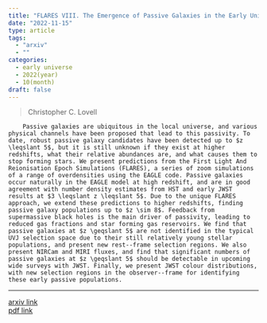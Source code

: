 ```yaml
---
title: "FLARES VIII. The Emergence of Passive Galaxies in the Early Universe (z>5)"
date: "2022-11-15"
type: article
tags:
  - "arxiv"
  - ""
categories:
  - early universe
  - 2022(year)
  - 10(month)
draft: false
---
```


>  Christopher C. Lovell

        Passive galaxies are ubiquitous in the local universe, and various physical channels have been proposed that lead to this passivity. To date, robust passive galaxy candidates have been detected up to $z \leqslant 5$, but it is still unknown if they exist at higher redshifts, what their relative abundances are, and what causes them to stop forming stars. We present predictions from the First Light And Reionisation Epoch Simulations (FLARES), a series of zoom simulations of a range of overdensities using the EAGLE code. Passive galaxies occur naturally in the EAGLE model at high redshift, and are in good agreement with number density estimates from HST and early JWST results at $3 \leqslant z \leqslant 5$. Due to the unique FLARES approach, we extend these predictions to higher redshifts, finding passive galaxy populations up to $z \sim 8$. Feedback from supermassive black holes is the main driver of passivity, leading to reduced gas fractions and star forming gas reservoirs. We find that passive galaxies at $z \geqslant 5$ are not identified in the typical UVJ selection space due to their still relatively young stellar populations, and present new rest--frame selection regions. We also present NIRCam and MIRI fluxes, and find that significant numbers of passive galaxies at $z \geqslant 5$ should be detectable in upcoming wide surveys with JWST. Finally, we present JWST colour distributions, with new selection regions in the observer--frame for identifying these early passive populations.

---

[arxiv link](https://arxiv.org/abs/2211.07540)  
[pdf link](https://arxiv.org/pdf/2211.07540)

